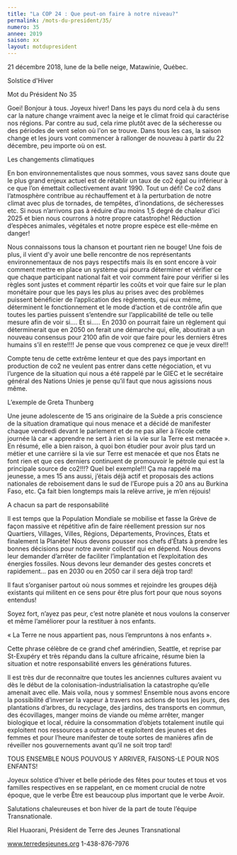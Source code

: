 ```yaml
---
title: "La COP 24 : Que peut-on faire à notre niveau?"
permalink: /mots-du-president/35/
numero: 35
annee: 2019
saison: xx
layout: motdupresident
---
```


21 décembre 2018, lune de la belle neige, Matawinie, Québec.

Solstice d'Hiver

Mot du Président No 35

Goei! Bonjour à tous. Joyeux hiver! Dans les pays du nord cela à du sens car la nature change vraiment avec la neige et le climat froid qui caractérise nos régions. Par contre au sud, cela rime plutôt avec de la sécheresse ou des périodes de vent selon où l'on se trouve. Dans tous les cas, la saison change et les jours vont commencer à rallonger de nouveau à partir du 22 décembre, peu importe où on est.

Les changements climatiques

En bon environnementalistes que nous sommes, vous savez sans doute que le plus grand enjeux actuel est de rétablir un taux de co2 égal ou inférieur à ce que l’on émettait collectivement avant 1990. Tout un défi! Ce co2 dans l’atmosphère contribue au réchauffement et à la perturbation de notre climat avec plus de tornades, de tempêtes, d’inondations, de sécheresses etc. Si nous n’arrivons pas à réduire d’au moins 1,5 degré de chaleur d’ici 2025 et bien nous courrons à notre propre catastrophe! Réduction d’espèces animales, végétales et notre propre espèce est elle-même en danger!

Nous connaissons tous la chanson et pourtant rien ne bouge! Une fois de plus, il vient d’y avoir une belle rencontre de nos représentants environnementaux de nos pays respectifs mais ils en sont encore à voir comment mettre en place un système qui pourra déterminer et vérifier ce que chaque participant national fait et voir comment faire pour vérifier si les règles sont justes et comment répartir les coûts et voir que faire sur le plan monétaire pour que les pays les plus au prises avec des problèmes puissent bénéficier de l’application des règlements, qui eux même, déterminent le fonctionnement et le mode d’action et de contrôle afin que toutes les parties puissent s’entendre sur l’applicabilité de telle ou telle mesure afin de voir si…. Et si….. En 2030 on pourrait faire un règlement qui déterminerait que en 2050 on ferait une démarche qui, elle, aboutirait a un nouveau consensus pour 2100 afin de voir que faire pour les derniers êtres humains s’il en reste!!!! Je pense que vous comprenez ce que je veux dire!!!

Compte tenu de cette extrême lenteur et que des pays important en production de co2 ne veulent pas entrer dans cette négociation, et vu l’urgence de la situation qui nous a été rappelé par le GIEC et le secrétaire général des Nations Unies je pense qu’il faut que nous agissions nous même.

L’exemple de Greta Thunberg

Une jeune adolescente de 15 ans originaire de la Suède a pris conscience de la situation dramatique qui nous menace et a décidé de manifester chaque vendredi devant le parlement et de ne pas aller à l’école cette journée là car « apprendre ne sert à rien si la vie sur la Terre est menacée ». En résumé, elle a bien raison, à quoi bon étudier pour avoir plus tard un métier et une carrière si la vie sur Terre est menacée et que nos États ne font rien et que ces derniers continuent de promouvoir le pétrole qui est la principale source de co2!!!? Quel bel exemple!!! Ça ma rappelé ma jeunesse, a mes 15 ans aussi, j’étais déjà actif et proposais des actions nationales de reboisement dans le sud de l’Europe puis a 20 ans au Burkina Faso, etc. Ça fait bien longtemps mais la relève arrive, je m’en réjouis!

A chacun sa part de responsabilité

Il est temps que la Population Mondiale se mobilise et fasse la Grève de façon massive et répétitive afin de faire réellement pression sur nos Quartiers, Villages, Villes, Régions, Départements, Provinces, États et finalement la Planète! Nous devons pousser nos chefs d’États à prendre les bonnes décisions pour notre avenir collectif qui en dépend. Nous devons leur demander d’arrêter de faciliter l’implantation et l’exploitation des énergies fossiles. Nous devons leur demander des gestes concrets et rapidement… pas en 2030 ou en 2050 car il sera déjà trop tard!

Il faut s’organiser partout où nous sommes et rejoindre les groupes déjà existants qui militent en ce sens pour être plus fort pour que nous soyons entendus!

Soyez fort, n’ayez pas peur, c’est notre planète et nous voulons la conserver et même l’améliorer pour la restituer à nos enfants.

« La Terre ne nous appartient pas, nous l’empruntons à nos enfants ».

Cette phrase célèbre de ce grand chef amérindien, Seattle, et reprise par St-Exupéry et très répandu dans la culture africaine, résume bien la situation et notre responsabilité envers les générations futures.

Il est très dur de reconnaitre que toutes les anciennes cultures avaient vu dès le début de la colonisation-industrialisation la catastrophe qu’elle amenait avec elle. Mais voila, nous y sommes! Ensemble nous avons encore la possibilité d’inverser la vapeur à travers nos actions de tous les jours, des plantations d’arbres, du recyclage, des jardins, des transports en commun, des écovillages, manger moins de viande ou même arrêter, manger biologique et local, réduire la consommation d’objets totalement inutile qui exploitent nos ressources a outrance et exploitent des jeunes et des femmes et pour l’heure manifester de toute sortes de manières afin de réveiller nos gouvernements avant qu’il ne soit trop tard!

TOUS ENSEMBLE NOUS POUVOUS Y ARRIVER, FAISONS-LE POUR NOS ENFANTS!

Joyeux solstice d’hiver et belle période des fêtes pour toutes et tous et vos familles respectives en se rappelant, en ce moment crucial de notre époque, que le verbe Être est beaucoup plus important que le verbe Avoir.

Salutations chaleureuses et bon hiver de la part de toute l’équipe Transnationale.

Riel Huaorani, Président de Terre des Jeunes Transnational    

www.terredesjeunes.org 1-438-876-7976

 
